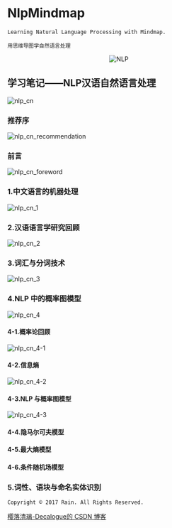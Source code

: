 # NlpMindmap

`Learning Natural Language Processing with Mindmap.`

`用思维导图学自然语言处理`

<div align=center>

![NLP](https://github.com/Decalogue/NlpMindmap/blob/master/img/nlp.jpg "NLP")

</div>

## 学习笔记——NLP汉语自然语言处理

![nlp_cn](https://github.com/Decalogue/NlpMindmap/blob/master/img/nlp_cn/0.jpg "nlp_cn")

### 推荐序

![nlp_cn_recommendation](https://github.com/Decalogue/NlpMindmap/blob/master/img/nlp_cn/recommendation.png "nlp_cn")

### 前言

![nlp_cn_foreword](https://github.com/Decalogue/NlpMindmap/blob/master/img/nlp_cn/foreword.png "nlp_cn")

### 1.中文语言的机器处理

![nlp_cn_1](https://github.com/Decalogue/NlpMindmap/blob/master/img/nlp_cn/1.png "nlp_cn")

### 2.汉语语言学研究回顾

![nlp_cn_2](https://github.com/Decalogue/NlpMindmap/blob/master/img/nlp_cn/2.png "nlp_cn")

### 3.词汇与分词技术

![nlp_cn_3](https://github.com/Decalogue/NlpMindmap/blob/master/img/nlp_cn/3.png "nlp_cn")

### 4.NLP 中的概率图模型

![nlp_cn_4](https://github.com/Decalogue/NlpMindmap/blob/master/img/nlp_cn/4.png "nlp_cn")

#### 4-1.概率论回顾

![nlp_cn_4-1](https://github.com/Decalogue/NlpMindmap/blob/master/img/nlp_cn/4-1.png "nlp_cn")

#### 4-2.信息熵

![nlp_cn_4-2](https://github.com/Decalogue/NlpMindmap/blob/master/img/nlp_cn/4-2.png "nlp_cn")

#### 4-3.NLP 与概率图模型

![nlp_cn_4-3](https://github.com/Decalogue/NlpMindmap/blob/master/img/nlp_cn/4-3.png "nlp_cn")

#### 4-4.隐马尔可夫模型

#### 4-5.最大熵模型

#### 4-6.条件随机场模型

### 5.词性、语块与命名实体识别


`Copyright © 2017 Rain. All Rights Reserved.`

[樱落清璃-Decalogue的 CSDN 博客](https://www.decalogue.cn)
